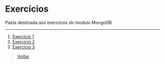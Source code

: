 # Exercícios

Pasta destinada aos exercícios do modulo MongoDB

---

1. [Exercício 1](https://github.com/marcelohmdias/be-mean-modulo-mongodb/blob/master/exercises/class-01-resolved-marcelohmdias-Marcelo-Henrique-Melo-Dias.md)
2. [Exercício 2](https://github.com/marcelohmdias/be-mean-modulo-mongodb/blob/master/exercises/class-02-resolved-marcelohmdias-Marcelo-Henrique-Melo-Dias.md)
3. [Exercício 3](https://github.com/marcelohmdias/be-mean-modulo-mongodb/blob/master/exercises/class-03-resolved-marcelohmdias-Marcelo-Henrique-Melo-Dias.md)

> [Voltar](https://github.com/marcelohmdias/be-mean-modulo-mongodb/tree/master/exercises)
